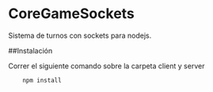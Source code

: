 # CoreGameSockets
Sistema de turnos con sockets para nodejs.

##Instalación

Correr el siguiente comando sobre la carpeta client y server

```
    npm install
```    